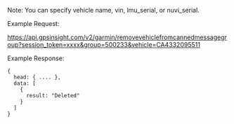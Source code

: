 Note: You can specify vehicle name, vin, lmu_serial, or nuvi_serial.

Example Request:

https://api.gpsinsight.com/v2/garmin/removevehiclefromcannedmessagegroup?session_token=xxxx&group=500233&vehicle=CA4332095511

Example Response:

    {
      head: { .... },
      data: [
        {
          result: "Deleted"
        }
      ]
    }
